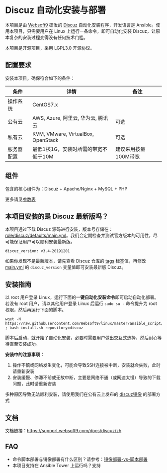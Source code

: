
# Discuz 自动化安装与部署

本项目是由 [Websoft9](https://www.websoft9.com) 研发的 [Discuz](https://www.discuz.net/forum.php) 自动化安装程序，开发语言是 Ansible。使用本项目，只需要用户在 Linux 上运行一条命令，即可自动化安装 Discuz，让原本复杂的安装过程变得没有任何技术门槛。  

本项目是开源项目，采用 LGPL3.0 开源协议。

## 配置要求

安装本项目，确保符合如下的条件：

| 条件       | 详情       | 备注  |
| ------------ | ------------ | ----- |
| 操作系统       | CentOS7.x       |   |
| 公有云| AWS, Azure, 阿里云, 华为云, 腾讯云 | 可选 |
| 私有云|  KVM, VMware, VirtualBox, OpenStack | 可选 |
| 服务器配置 | 最低1核1G，安装时所需的带宽不低于10M |  建议采用按量100M带宽 |

## 组件

包含的核心组件为：Discuz + Apache/Nginx + MySQL + PHP

更多请见[参数表](/docs/zh/stack-components.md)

## 本项目安装的是 Discuz 最新版吗？

本项目通过下载 Discuz 源码进行安装，版本号存储在：[role/discuz/defaults/main.yml](/roles/discuz/defaults/main.yml)。我们会定期检查并测试官方版本的可用性，尽可能保证用户可以顺利安装最新版。

```
discuz_version: v3.4-20191201
```

如果你发现不是最新版本，请先查看 Discuz 仓库的 [tags](https://gitee.com/ComsenzDiscuz/DiscuzX/tags) 标签值，再修改 [main.yml](/roles/discuz/defaults/main.yml) 的 `discuz_version` 变量值即可安装最新版 Discuz。

## 安装指南

以 root 用户登录 Linux，运行下面的**一键自动化安装命令**即可启动自动化部署。若没有 root 用户，请以其他用户登录 Linux 后运行 `sudo su -` 命令提升为 root 权限，然后再运行下面的脚本。

```
wget -N https://raw.githubusercontent.com/Websoft9/linux/master/ansible_script/install.sh ; bash install.sh repository=discuz
```

脚本后启动，就开始了自动化安装，必要时需要用户做出交互式选择，然后耐心等待直至安装成功。

**安装中的注意事项：**  

1. 操作不慎或网络发生变化，可能会导致SSH连接被中断，安装就会失败，此时请重新安装
2. 安装缓慢、停滞不前或无故中断，主要是网络不通（或网速太慢）导致的下载问题，此时请重新安装

多种原因导致无法顺利安装，请使用我们在公有云上发布的 [discuz镜像](https://apps.websoft9.com/discuz) 的部署方式


## 文档

文档链接：https://support.websoft9.com/docs/discuz/zh

## FAQ

- 命令脚本部署与镜像部署有什么区别？请参考：[镜像部署-vs-脚本部署](https://support.websoft9.com/docs/faq/zh/bz-product.html#镜像部署-vs-脚本部署)
- 本项目支持在 Ansible Tower 上运行吗？支持
